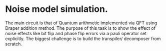 # Noise model simulation.

The main circuit is that of Quantum arithmetic implemented via QFT using Draper addition method. The purpose of this task is to show the effect of noise effects like bit flip and phase flip errors via a pauli operator set explicitly. The biggest challenge is to build the transpiler/ decomposer from scratch.

